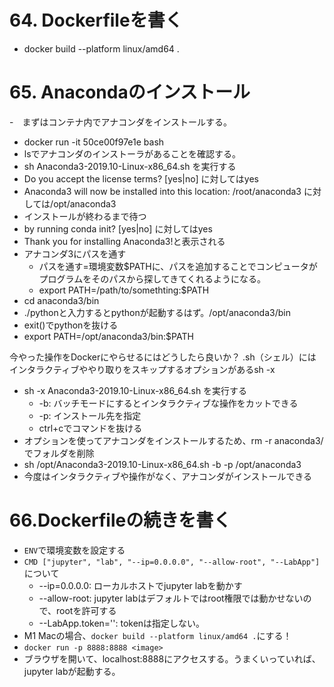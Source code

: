 # 64. Dockerfileを書く
- docker build --platform linux/amd64 .

# 65. Anacondaのインストール
-　まずはコンテナ内でアナコンダをインストールする。
- docker run -it 50ce00f97e1e bash
- lsでアナコンダのインストーラがあることを確認する。
- sh Anaconda3-2019.10-Linux-x86_64.sh を実行する
- Do you accept the license terms? [yes|no] に対してはyes
- Anaconda3 will now be installed into this location: /root/anaconda3 に対しては/opt/anaconda3
- インストールが終わるまで待つ
- by running conda init? [yes|no] に対してはyes
- Thank you for installing Anaconda3!と表示される
- アナコンダ3にパスを通す
  - パスを通す=環境変数$PATHに、パスを追加することでコンピュータがプログラムをそのパスから探してきてくれるようになる。
  - export PATH=/path/to/somethting:$PATH
- cd anaconda3/bin
- ./pythonと入力するとpythonが起動するはず。/opt/anaconda3/bin
- exit()でpythonを抜ける
- export PATH=/opt/anaconda3/bin:$PATH

今やった操作をDockerにやらせるにはどうしたら良いか？
.sh（シェル）にはインタラクティブややり取りをスキップするオプションがあるsh -x

- sh -x Anaconda3-2019.10-Linux-x86_64.sh を実行する
  - -b: バッチモードにするとインタラクティブな操作をカットできる
  - -p: インストール先を指定
  - ctrl+cでコマンドを抜ける
- オプションを使ってアナコンダをインストールするため、rm -r anaconda3/でフォルダを削除
- sh /opt/Anaconda3-2019.10-Linux-x86_64.sh -b -p /opt/anaconda3
- 今度はインタラクティブや操作がなく、アナコンダがインストールできる

# 66.Dockerfileの続きを書く
- `ENV`で環境変数を設定する
- `CMD ["jupyter", "lab", "--ip=0.0.0.0", "--allow-root", "--LabApp"]`について
  - --ip=0.0.0.0: ローカルホストでjupyter labを動かす
  - --allow-root: jupyter labはデフォルトではroot権限では動かせないので、rootを許可する
  - --LabApp.token='': tokenは指定しない。
- M1 Macの場合、`docker build --platform linux/amd64 .`にする！     
- `docker run -p 8888:8888 <image>`
- ブラウザを開いて、localhost:8888にアクセスする。うまくいっていれば、jupyter labが起動する。